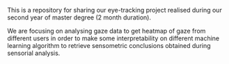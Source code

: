 

This is a repository for sharing our eye-tracking project realised during our second year of master degree (2 month duration).

We are focusing on analysing gaze data to get heatmap of gaze from different users in order to make some interpretability on different machine learning algorithm to retrieve sensometric conclusions obtained during sensorial analysis.



